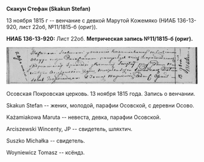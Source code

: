 **Скакун Стефан (Skakun Stefan)**

13 ноября 1815 г -- венчание с девкой Марутой Кожемяко (НИАБ 136-13-920,
лист 22об, №11/1815-б (ориг)).

**НИАБ 136-13-920:** Лист 22об. **Метрическая запись №11/1815-б
(ориг).**

![](./media/b9730d25557f7a4797f0b06d933ae6ea614cc4b1.png)

Осовская Покровская церковь. 13 ноября 1815 года. Запись о венчании.

Skakun Stefan -- жених, молодой, парафии Осовской, с деревни Осово.

Każamiakowa Maruta -- невеста, девка, парафии Осовской.

Arciszewski Wincenty, JP -- свидетель, шляхтич.

Suszko Michałka -- свидетель.

Woyniewicz Tomasz -- ксёндз.
